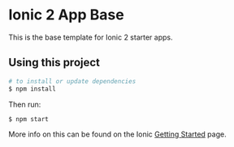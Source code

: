 Ionic 2 App Base
=====================

This is the base template for Ionic 2 starter apps.

## Using this project

```bash
# to install or update dependencies
$ npm install
```

Then run:

```bash
$ npm start
```

More info on this can be found on the Ionic [Getting Started](http://ionicframework.com/docs/v2/getting-started/) page.
